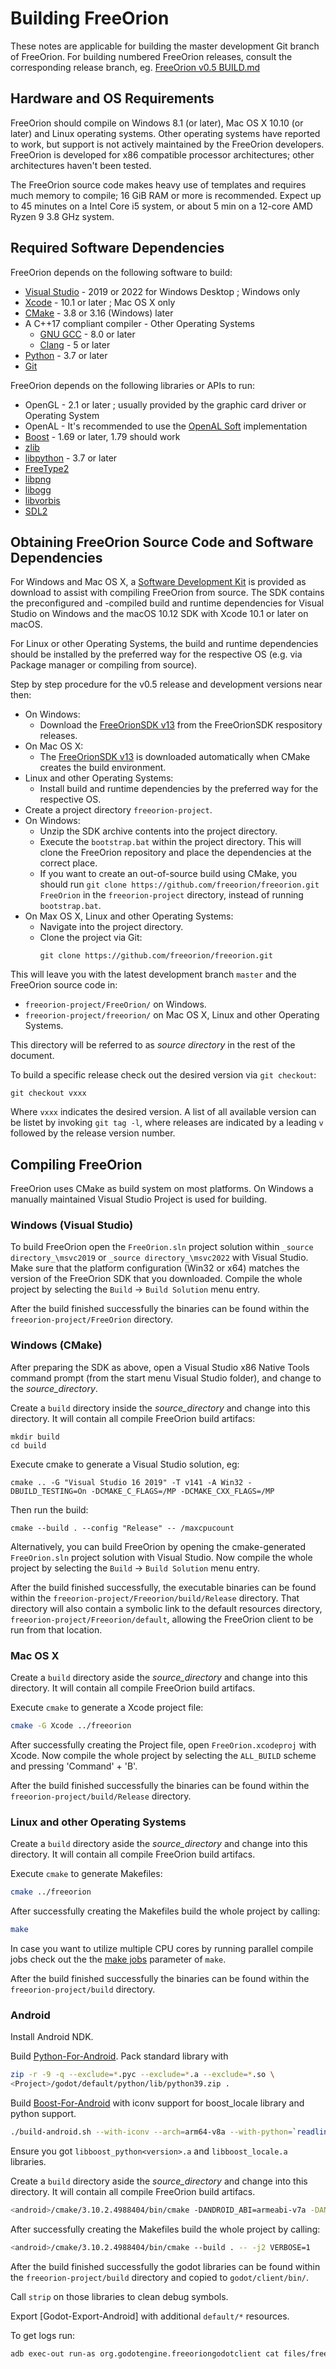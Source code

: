 Building FreeOrion
==================

These notes are applicable for building the master development Git branch
of FreeOrion. For building numbered FreeOrion releases, consult the
corresponding release branch, eg. [FreeOrion v0.5 BUILD.md]

Hardware and OS Requirements
----------------------------

FreeOrion should compile on Windows 8.1 (or later), Mac OS X 10.10 (or later) and
Linux operating systems. Other operating systems have reported to work, but
support is not actively maintained by the FreeOrion developers. FreeOrion is
developed for x86 compatible processor architectures; other architectures
haven't been tested.

The FreeOrion source code makes heavy use of templates and requires much memory
to compile; 16 GiB RAM or more is recommended. Expect up to 45 minutes on a Intel
Core i5 system, or about 5 min on a 12-core AMD Ryzen 9 3.8 GHz system.


Required Software Dependencies
------------------------------

FreeOrion depends on the following software to build:

  * [Visual Studio] - 2019 or 2022 for Windows Desktop ; Windows only
  * [Xcode] - 10.1 or later ; Mac OS X only
  * [CMake] - 3.8 or 3.16 (Windows) later
  * A C++17 compliant compiler - Other Operating Systems
    * [GNU GCC] - 8.0 or later
    * [Clang] - 5 or later
  * [Python] - 3.7 or later
  * [Git]

FreeOrion depends on the following libraries or APIs to run:

  * OpenGL - 2.1 or later ; usually provided by the graphic card driver or
    Operating System
  * OpenAL - It's recommended to use the [OpenAL Soft] implementation
  * [Boost] - 1.69 or later, 1.79 should work
  * [zlib]
  * [libpython] - 3.7 or later
  * [FreeType2]
  * [libpng]
  * [libogg]
  * [libvorbis]
  * [SDL2]


Obtaining FreeOrion Source Code and Software Dependencies
---------------------------------------------------------

For Windows and Mac OS X, a [Software Development Kit] is provided as download to
assist with compiling FreeOrion from source. The SDK contains the preconfigured and
-compiled build and runtime dependencies for Visual Studio on Windows and the
macOS 10.12 SDK with Xcode 10.1 or later on macOS.

For Linux or other Operating Systems, the build and runtime dependencies should
be installed by the preferred way for the respective OS (e.g. via Package
manager or compiling from source).

Step by step procedure for the v0.5 release and development versions near then:

 * On Windows:
   * Download the [FreeOrionSDK v13] from the FreeOrionSDK respository releases.
 * On Mac OS X:
   * The [FreeOrionSDK v13] is downloaded automatically when CMake creates the
     build environment.
 * Linux and other Operating Systems:
   * Install build and runtime dependencies by the preferred way for the
     respective OS.
 * Create a project directory `freeorion-project`.
 * On Windows:
   * Unzip the SDK archive contents into the project directory.
   * Execute the `bootstrap.bat` within the project directory. This will clone
     the FreeOrion repository and place the dependencies at the correct place.
   * If you want to create an out-of-source build using CMake, you should run 
     `git clone https://github.com/freeorion/freeorion.git FreeOrion` in the 
     `freeorion-project` directory, instead of running `bootstrap.bat`.
 * On Max OS X, Linux and other Operating Systems:
   * Navigate into the project directory.
   * Clone the project via Git:
     ```
     git clone https://github.com/freeorion/freeorion.git
     ```

This will leave you with the latest development branch `master` and the
FreeOrion source code in:

 * `freeorion-project/FreeOrion/` on Windows.
 * `freeorion-project/freeorion/` on Mac OS X, Linux and other Operating
   Systems.

This directory will be referred to as _source directory_ in the rest of the
document.

To build a specific release check out the desired version via `git checkout`:

```
git checkout vxxx
```

Where `vxxx` indicates the desired version.  A list of all available version
can be listet by invoking `git tag -l`, where releases are indicated by a
leading `v` followed by the release version number.


Compiling FreeOrion
-------------------

FreeOrion uses CMake as build system on most platforms. On Windows a manually
maintained Visual Studio Project is used for building.


### Windows (Visual Studio)

To build FreeOrion open the `FreeOrion.sln` project solution within
`_source directory_\msvc2019` or `_source directory_\msvc2022` with
Visual Studio.  Make sure that the platform configuration (Win32 or
x64) matches the version of the FreeOrion SDK that you downloaded.
Compile the whole project by selecting the `Build` -> `Build Solution`
menu entry.

After the build finished successfully the binaries can be found within
the `freeorion-project/FreeOrion` directory.

### Windows (CMake)

After preparing the SDK as above, open a Visual Studio x86 Native Tools command prompt (from the start menu Visual Studio folder), and change to the _source_directory_.

Create a `build` directory inside the _source_directory_ and change into
this directory. It will contain all compile FreeOrion build artifacs:

```
mkdir build
cd build
```

Execute cmake to generate a Visual Studio solution, eg:

```
cmake .. -G "Visual Studio 16 2019" -T v141 -A Win32 -DBUILD_TESTING=On -DCMAKE_C_FLAGS=/MP -DCMAKE_CXX_FLAGS=/MP
```

Then run the build:

```
cmake --build . --config "Release" -- /maxcpucount
```

Alternatively, you can build FreeOrion by opening the cmake-generated
`FreeOrion.sln` project solution with Visual Studio.  Now compile the
whole project by selecting the `Build` -> `Build Solution` menu entry.

After the build finished successfully, the executable binaries can be
found within the `freeorion-project/Freeorion/build/Release` directory.
That directory will also contain a symbolic link to the default
resources directory, `freeorion-project/Freeorion/default`, allowing
the FreeOrion client to be run from that location.


### Mac OS X

Create a `build` directory aside the _source_directory_ and change into
this directory. It will contain all compile FreeOrion build artifacs.

Execute `cmake` to generate a Xcode project file:

```bash
cmake -G Xcode ../freeorion
```

After successfully creating the Project file, open `FreeOrion.xcodeproj`
with Xcode. Now compile the whole project by selecting the `ALL_BUILD`
scheme and pressing 'Command' + 'B'.

After the build finished successfully the binaries can be found within
the `freeorion-project/build/Release` directory.


### Linux and other Operating Systems

Create a `build` directory aside the _source_directory_ and change into
this directory. It will contain all compile FreeOrion build artifacs.

Execute `cmake` to generate Makefiles:

```bash
cmake ../freeorion
```

After successfully creating the Makefiles build the whole project by
calling:

```bash
make
```

In case you want to utilize multiple CPU cores by running parallel
compile jobs check out the the [make jobs](`--jobs`) parameter of
`make`.

After the build finished successfully the binaries can be found within
the `freeorion-project/build` directory.

### Android

Install Android NDK.

Build [Python-For-Android]. Pack standard library with

```bash
zip -r -9 -q --exclude=*.pyc --exclude=*.a --exclude=*.so \
<Project>/godot/default/python/lib/python39.zip .
```

Build [Boost-For-Android] with iconv support for boost_locale library and python support.

```bash
./build-android.sh --with-iconv --arch=arm64-v8a --with-python=`readlink -f ../python-install` --layout=system $ANDROID_NDK
```

Ensure you got `libboost_python<version>.a` and `libboost_locale.a` libraries.

Create a `build` directory aside the _source_directory_ and change into
this directory. It will contain all compile FreeOrion build artifacs.

```bash
<android>/cmake/3.10.2.4988404/bin/cmake -DANDROID_ABI=armeabi-v7a -DANDROID_PLATFORM=21 -DANDROID_NDK=<android>/ndk-bundle/ -DCMAKE_BUILD_TYPE=Release -DCMAKE_TOOLCHAIN_FILE=<android>/ndk-bundle/build/cmake/android.toolchain.cmake -DCMAKE_CXX_FLAGS=-std=c++14 -DANDROID_ALLOW_UNDEFINED_SYMBOLS=Off -DBUILD_SERVER=OFF -DBUILD_AI=OFF -DBUILD_CLIENT_GG=OFF -DBoost_INCLUDE_DIR=<Boost-for-Android>/build/out/armeabi-v7a/include/ -DBoost_USE_STATIC_LIBS=On -DBoost_LIBRARY_DIR=<Boost-for-Android>/build/out/armeabi-v7a/lib/ -DBUILD_CLIENT_GODOT=On -DICUI18N_LIBRARY=<Boost-for-Android>/libiconv-libicu-android/armeabi-v7a/lib/libicui18n.a -DICUUC_LIBRARY=<Boost-for-Android>/libiconv-libicu-android/armeabi-v7a/lib/libicuuc.a -DICUDATA_LIBRARY=<Boost-for-Android>/libiconv-libicu-android/armeabi-v7a/lib/libicudata.a -DICONV_LIBRARY=<Boost-for-Android>/libiconv-libicu-android/armeabi-v7a/lib/libiconv.so -DPYTHON_LIBRARY=<Python-for-Android>/lib/libpython3.6m.a -DPYTHON_INCLUDE_DIR=<Python-for-Android>/include/python3.6m/ ../freeorion
```

After successfully creating the Makefiles build the whole project by
calling:

```bash
<android>/cmake/3.10.2.4988404/bin/cmake --build . -- -j2 VERBOSE=1
```

After the build finished successfully the godot libraries can be found within
the `freeorion-project/build` directory and copied to `godot/client/bin/`.

Call `strip` on those libraries to clean debug symbols.

Export [Godot-Export-Android] with additional `default/*` resources.

To get logs run:

```bash
adb exec-out run-as org.godotengine.freeoriongodotclient cat files/freeorion-godot.log
```

[Visual Studio]: https://visualstudio.microsoft.com/vs/
[Xcode]: https://itunes.apple.com/de/app/xcode/id497799835?mt=12
[CMake]: https://cmake.org/download/
[GNU GCC]: https://gcc.gnu.org/releases.html
[Clang]: http://releases.llvm.org/download.html
[Python]: https://www.python.org/downloads/
[Git]: https://git-scm.com/downloads
[Boost]: http://www.boost.org/users/download/
[zlib]: https://zlib.net/
[libpython]: https://www.python.org/downloads/
[FreeType2]: https://www.freetype.org/download.html
[libpng]: http://www.libpng.org/pub/png/libpng.html
[libogg]: https://xiph.org/downloads/
[OpenAL Soft]: http://kcat.strangesoft.net/openal.html
[libvorbis]: https://xiph.org/downloads/
[SDL2]: https://www.libsdl.org/download-2.0.php
[Software Development Kit]: https://github.com/freeorion/freeorion-sdk
[FreeOrionSDK v13]: https://github.com/freeorion/freeorion-sdk/releases/tag/v13
[FreeOrion Releases]: https://github.com/freeorion/freeorion/releases
[make jobs]: https://www.gnu.org/software/make/manual/html_node/Parallel.html
[Python-For-Android]: https://github.com/python-cmake-buildsystem/python-cmake-buildsystem/pull/262
[Boost-For-Android]: https://github.com/moritz-wundke/Boost-for-Android
[FreeOrion v0.5 BUILD.md]: https://github.com/freeorion/freeorion/blob/release-v0.5/BUILD.md
